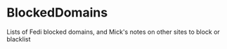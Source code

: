 # BlockedDomains
Lists of Fedi blocked domains, and Mick's notes on other sites to block or blacklist
